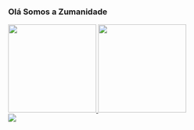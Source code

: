 ### Olá Somos a Zumanidade

<div>
  <a href="https://github.com/Zumanidade">
  <img height="180em" src="https://github-readme-stats.vercel.app/api?username=Zumanidade&show_icons=true&theme=dark&include_all_commits=true&count_private=true"/>
  <img height="180em" src="https://github-readme-stats.vercel.app/api/top-langs/?username=Zumanidade&layout=compact&langs_count=7&theme=dark"/>
</div>
  
  <div> 
  <a href="https://www.youtube.com/channel/UC_-uuuZbY0AAt9CViNzvc-Q" target="_blank"><img src="https://img.shields.io/badge/YouTube-FF0000?style=for-the-badge&logo=youtube&logoColor=white" target="_blank"></a>
  </div>
